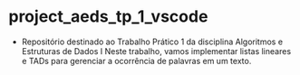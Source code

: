 # project_aeds_tp_1_vscode
+ Repositório destinado ao Trabalho Prático 1 da disciplina Algoritmos e Estruturas de Dados I
Neste trabalho, vamos implementar listas lineares e TADs para gerenciar a
ocorrência de palavras em um texto.
